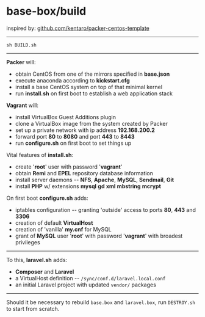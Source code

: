 base-box/build
====

inspired by:
[github.com/kentaro/packer-centos-template](https://github.com/kentaro/packer-centos-template)

----
`sh BUILD.sh`

----

**Packer** will:

* obtain CentOS from one of the mirrors specified in **base.json**
* execute anaconda according to **kickstart.cfg**
* install a base CentOS system on top of that minimal kernel
* run **install.sh** on first boot to establish a web application stack

**Vagrant** will:

* install VirtualBox Guest Additions plugin
* clone a VirtualBox image from the system created by Packer
* set up a private network with ip address **192.168.200.2**
* forward port **80** to **8080** and port **443** to **8443**
* run **configure.sh** on first boot to set things up

Vital features of **install.sh**:

* create '**root**' user with password '**vagrant**'
* obtain **Remi** and **EPEL** repository database information
* install server daemons -- **NFS**, **Apache**, **MySQL**, **Sendmail**, **Git**
* install **PHP** w/ extensions **mysql** **gd** **xml** **mbstring** **mcrypt**

On first boot **configure.sh** adds:

* iptables configuration -- granting 'outside' access to ports **80**, **443** and **3306**
* creation of default **VirtualHost**
* creation of 'vanilla' **my.cnf** for MySQL
* grant of **MySQL** user '**root**' with password '**vagrant**' with broadest privileges

----
To this, **laravel.sh** adds:

* **Composer** and **Laravel**
* a VirtualHost definition -- `/sync/conf.d/laravel.local.conf`
* an initial Laravel project with updated `vendor/` packages

----
Should it be necessary to rebuild `base.box` and `laravel.box`,
run `DESTROY.sh` to start from scratch.
